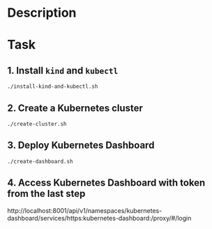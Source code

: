 # Description

# Task

## 1. Install `kind` and `kubectl`
```
./install-kind-and-kubectl.sh
```

## 2. Create a Kubernetes cluster
```
./create-cluster.sh
```

## 3. Deploy Kubernetes Dashboard
```
./create-dashboard.sh
```

## 4. Access Kubernetes Dashboard with token from the last step
http://localhost:8001/api/v1/namespaces/kubernetes-dashboard/services/https:kubernetes-dashboard:/proxy/#/login

